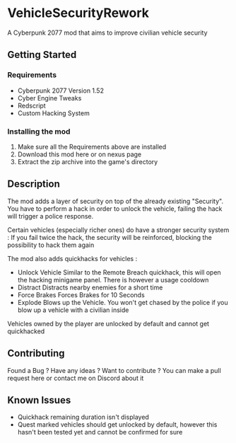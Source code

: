 # VehicleSecurityRework
A Cyberpunk 2077 mod that aims to improve civilian vehicle security

## Getting Started

### Requirements
 - Cyberpunk 2077 Version 1.52
 - Cyber Engine Tweaks
 - Redscript
 - Custom Hacking System

### Installing the mod
 1. Make sure all the Requirements above are installed
 2. Download this mod here or on nexus page
 3. Extract the zip archive into the game's directory
 
## Description
The mod adds a layer of security on top of the already existing "Security". You have to perform a hack in order to unlock the vehicle, failing the hack will trigger a police response.

Certain vehicles (especially richer ones) do have a stronger security system : If you fail twice the hack, the security will be reinforced, blocking the possibility to hack them again

The mod also adds quickhacks for vehicles :
 - Unlock Vehicle
 	Similar to the Remote Breach quickhack, this will open the hacking minigame panel. There is however a usage cooldown
 - Distract
 	Distracts nearby enemies for a short time
 - Force Brakes
 	Forces Brakes for 10 Seconds
 - Explode
 	Blows up the Vehicle. You won't get chased by the police if you blow up a vehicle with a civilian inside

Vehicles owned by the player are unlocked by default and cannot get quickhacked

## Contributing
Found a Bug ? Have any ideas ? Want to contribute ? You can make a pull request here or contact me on Discord about it

## Known Issues
 - Quickhack remaining duration isn't displayed
 - Quest marked vehicles should get unlocked by default, however this hasn't been tested yet and cannot be confirmed for sure
